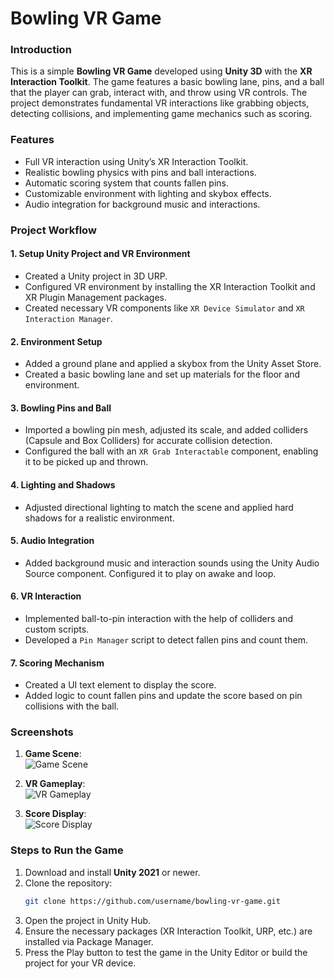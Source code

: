 # Bowling VR Game

### Introduction
This is a simple **Bowling VR Game** developed using **Unity 3D** with the **XR Interaction Toolkit**. The game features a basic bowling lane, pins, and a ball that the player can grab, interact with, and throw using VR controls. The project demonstrates fundamental VR interactions like grabbing objects, detecting collisions, and implementing game mechanics such as scoring.

### Features
- Full VR interaction using Unity’s XR Interaction Toolkit.
- Realistic bowling physics with pins and ball interactions.
- Automatic scoring system that counts fallen pins.
- Customizable environment with lighting and skybox effects.
- Audio integration for background music and interactions.

### Project Workflow

#### 1. Setup Unity Project and VR Environment
- Created a Unity project in 3D URP.
- Configured VR environment by installing the XR Interaction Toolkit and XR Plugin Management packages.
- Created necessary VR components like `XR Device Simulator` and `XR Interaction Manager`.

#### 2. Environment Setup
- Added a ground plane and applied a skybox from the Unity Asset Store.
- Created a basic bowling lane and set up materials for the floor and environment.

#### 3. Bowling Pins and Ball
- Imported a bowling pin mesh, adjusted its scale, and added colliders (Capsule and Box Colliders) for accurate collision detection.
- Configured the ball with an `XR Grab Interactable` component, enabling it to be picked up and thrown.

#### 4. Lighting and Shadows
- Adjusted directional lighting to match the scene and applied hard shadows for a realistic environment.

#### 5. Audio Integration
- Added background music and interaction sounds using the Unity Audio Source component. Configured it to play on awake and loop.

#### 6. VR Interaction
- Implemented ball-to-pin interaction with the help of colliders and custom scripts.
- Developed a `Pin Manager` script to detect fallen pins and count them.

#### 7. Scoring Mechanism
- Created a UI text element to display the score.
- Added logic to count fallen pins and update the score based on pin collisions with the ball.

### Screenshots
1. **Game Scene**:  
   ![Game Scene](path/to/screenshot1.png)

2. **VR Gameplay**:  
   ![VR Gameplay](path/to/screenshot2.png)

3. **Score Display**:  
   ![Score Display](path/to/screenshot3.png)

### Steps to Run the Game
1. Download and install **Unity 2021** or newer.
2. Clone the repository:
   ```bash
   git clone https://github.com/username/bowling-vr-game.git
3. Open the project in Unity Hub.
4. Ensure the necessary packages (XR Interaction Toolkit, URP, etc.) are installed via Package Manager.
5. Press the Play button to test the game in the Unity Editor or build the project for your VR device.

